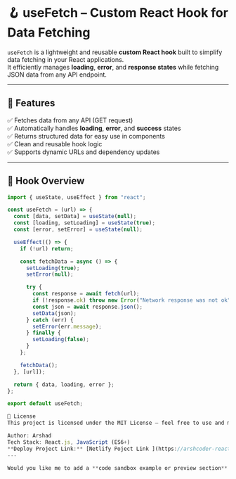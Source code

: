 # 🪝 useFetch – Custom React Hook for Data Fetching

`useFetch` is a lightweight and reusable **custom React hook** built to simplify data fetching in your React applications.  
It efficiently manages **loading**, **error**, and **response states** while fetching JSON data from any API endpoint.

---

## 🚀 Features

✅ Fetches data from any API (GET request)  
✅ Automatically handles **loading**, **error**, and **success** states  
✅ Returns structured data for easy use in components  
✅ Clean and reusable hook logic  
✅ Supports dynamic URLs and dependency updates  

---

## 🧠 Hook Overview

```js
import { useState, useEffect } from "react";

const useFetch = (url) => {
  const [data, setData] = useState(null);
  const [loading, setLoading] = useState(true);
  const [error, setError] = useState(null);

  useEffect(() => {
    if (!url) return;

    const fetchData = async () => {
      setLoading(true);
      setError(null);

      try {
        const response = await fetch(url);
        if (!response.ok) throw new Error("Network response was not ok");
        const json = await response.json();
        setData(json);
      } catch (err) {
        setError(err.message);
      } finally {
        setLoading(false);
      }
    };

    fetchData();
  }, [url]);

  return { data, loading, error };
};

export default useFetch;

🧾 License
This project is licensed under the MIT License — feel free to use and modify.

Author: Arshad
Tech Stack: React.js, JavaScript (ES6+)
**Deploy Project Link:** [Netlify Poject Link ](https://arshcoder-react-customhook.netlify.app/)
---

Would you like me to add a **code sandbox example or preview section** (so users can try it live) at the bottom of this README?
